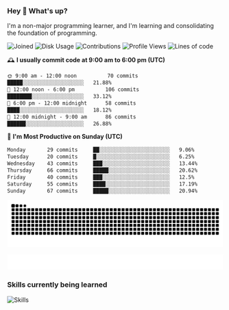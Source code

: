 ### Hey :wave: What's up?

I'm a non-major programming learner, and I'm learning and consolidating the foundation of programming.

<!--START_SECTION:waka-->
![Joined](http://img.shields.io/badge/Joined-6%20years%20ago-6D67E4?style=flat&labelColor=453C67)
![Disk Usage](http://img.shields.io/badge/Github%27s%20Storage-591.7%20MB-FD841F?style=flat&labelColor=E14D2A)
![Contributions](http://img.shields.io/badge/Contributions%20in%202023-67-7DCE13?style=flat&labelColor=2B7A0B)
![Profile Views](http://img.shields.io/badge/Profile%20Views-694-3AB4F2?style=flat&labelColor=0078AA)
![Lines of code](https://img.shields.io/badge/Lines%20of%20code-2%20Million%20Lines%20of%20code-FF8B8B?style=flat&labelColor=EB4747)

🕰️ **I usually commit code at 9:00 am to 6:00 pm (UTC)** 

```text
🌞 9:00 am - 12:00 noon          70 commits     █████░░░░░░░░░░░░░░░░░░░░   21.88% 
🌆 12:00 noon - 6:00 pm          106 commits    ████████░░░░░░░░░░░░░░░░░   33.12% 
🌃 6:00 pm - 12:00 midnight      58 commits     ████░░░░░░░░░░░░░░░░░░░░░   18.12% 
🌙 12:00 midnight - 9:00 am      86 commits     ██████░░░░░░░░░░░░░░░░░░░   26.88%
```
📅 **I'm Most Productive on Sunday (UTC)** 

```text
Monday       29 commits     ██░░░░░░░░░░░░░░░░░░░░░░░   9.06% 
Tuesday      20 commits     █░░░░░░░░░░░░░░░░░░░░░░░░   6.25% 
Wednesday    43 commits     ███░░░░░░░░░░░░░░░░░░░░░░   13.44% 
Thursday     66 commits     █████░░░░░░░░░░░░░░░░░░░░   20.62% 
Friday       40 commits     ███░░░░░░░░░░░░░░░░░░░░░░   12.5% 
Saturday     55 commits     ████░░░░░░░░░░░░░░░░░░░░░   17.19% 
Sunday       67 commits     █████░░░░░░░░░░░░░░░░░░░░   20.94%
```



<!--END_SECTION:waka-->

![Snake animation](https://raw.githubusercontent.com/dirname/dirname/output/snake.svg)

![metrics](github-metrics.svg)

### Skills currently being learned

![Skills](https://skillicons.dev/icons?i=linux,rust,go,solidity,typescript,bash,git,postgres,mysql,redis,mongo,docker,kubernetes,prometheus,grafana)

